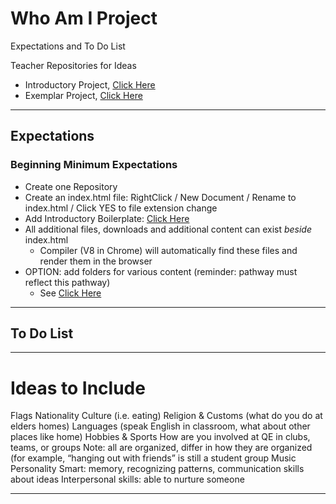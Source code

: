 # Who Am I Project
Expectations and To Do List

Teacher Repositories for Ideas
- Introductory Project, <a href="https://github.com/QEHS-Websites/Intro-Who-Am-I-Project">Click Here</a>
- Exemplar Project, <a href="https://github.com/QEHS-Websites/Who-am-I-Exemplar">Click Here</a>

---

## Expectations

### Beginning Minimum Expectations
- Create one Repository
- Create an index.html file: RightClick / New Document / Rename to index.html / Click YES to file extension change
- Add Introductory Boilerplate: <a href="https://github.com/MercersKitchen/CS10/tree/master/Websites/Introductory%20Boilerplate">Click Here</a>
- All additional files, downloads and additional content can exist *beside* index.html
  - Compiler (V8 in Chrome) will automatically find these files and render them in the browser
- OPTION: add folders for various content (reminder: pathway must reflect this pathway)
  - See <a href="https://github.com/MercersKitchen/CS10/tree/master/Websites/Creating%20Single%20Page%20Webpage">Click Here</a>

---

## To Do List


---

# Ideas to Include
Flags
Nationality
Culture (i.e. eating)
Religion & Customs (what do you do at elders homes)
Languages (speak English in classroom, what about other places like home)
Hobbies & Sports
How are you involved at QE in clubs, teams, or groups
Note: all are organized, differ in how they are organized (for example, “hanging out with friends” is still a student group
Music
Personality
Smart: memory, recognizing patterns, communication skills about ideas
Interpersonal skills: able to nurture someone

---

